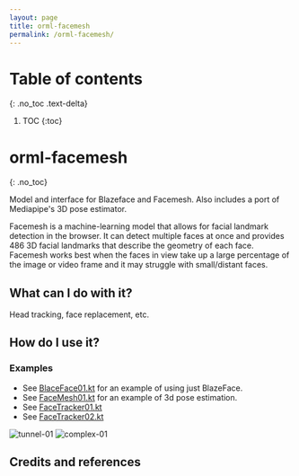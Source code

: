 ```yaml
---
layout: page
title: orml-facemesh
permalink: /orml-facemesh/
---
```

# Table of contents
{: .no_toc .text-delta}
1. TOC
{:toc}        
# orml-facemesh
{: .no_toc}


Model and interface for Blazeface and Facemesh. Also includes a port of Mediapipe's 3D pose estimator.

Facemesh is a machine-learning model that allows for facial landmark detection in the browser. It can detect multiple faces at once and provides 486 3D facial landmarks that describe the geometry of each face. Facemesh works best when the faces in view take up a large percentage of the image or video frame and it may struggle with small/distant faces.

## What can I do with it?

Head tracking, face replacement, etc.

## How do I use it?

### Examples
* See [BlaceFace01.kt](https://github.com/openrndr/orml/raw/orml-0.3/orml-facemesh/src/demo/kotlin/BlazeFace01.kt) for an example of using just BlazeFace.
* See [FaceMesh01.kt](https://github.com/openrndr/orml/raw/orml-0.3/orml-facemesh/src/demo/kotlin/FaceMesh01.kt) for an example of 3d pose estimation. 
* See [FaceTracker01.kt](https://github.com/openrndr/orml/raw/orml-0.3/orml-facemesh/src/demo/kotlin/FaceTracker01.kt)
* See [FaceTracker02.kt](https://github.com/openrndr/orml/raw/orml-0.3/orml-facemesh/src/demo/kotlin/FaceTracker01.kt)

![tunnel-01](https://github.com/openrndr/orml/raw/orml-0.3/orml-facemesh/images/tunnel-01.gif)
![complex-01](https://github.com/openrndr/orml/raw/orml-0.3/orml-facemesh/images/complex-01.gif)

## Credits and references

